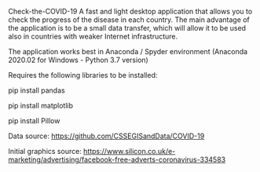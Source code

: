 Check-the-COVID-19 A fast and light desktop application that allows you to check the progress of the disease in each country. The main advantage of the application is to be a small data transfer, which will allow it to be used also in countries with weaker Internet infrastructure.

The application works best in Anaconda / Spyder environment (Anaconda 2020.02 for Windows - Python 3.7 version)

Requires the following libraries to be installed:

pip install pandas

pip install matplotlib

pip install Pillow

Data source: https://github.com/CSSEGISandData/COVID-19

Initial graphics source: https://www.silicon.co.uk/e-marketing/advertising/facebook-free-adverts-coronavirus-334583
